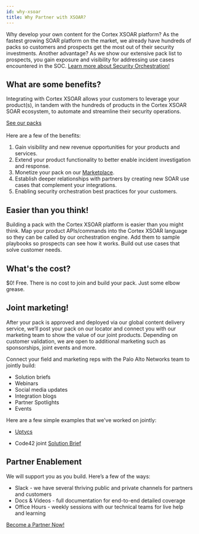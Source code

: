 ```yaml
---
id: why-xsoar 
title: Why Partner with XSOAR? 
---
```


Why develop your own content for the Cortex XSOAR platform? As the fastest growing SOAR platform on the market, we already have hundreds of packs so customers and prospects get the most out of their security investments. Another advantage? As we show our extensive pack list to prospects, you gain exposure and visibility for addressing use cases encountered in the SOC.
<a class="button button--outline button--primary button--lg" href="https://youtu.be/BzB10GGQ8ms" target="_blank">Learn more about Security Orchestration!</a>

## What are some benefits?

Integrating with Cortex XSOAR allows your customers to leverage your product(s), in tandem with the hundreds of products in the Cortex XSOAR SOAR ecosystem, to automate and streamline their security operations. 

<a class="button button--outline button--primary button--lg" href="https://www.paloaltonetworks.com/cortex/xsoar-ecosystem" target="_blank">See our packs</a>
<br/><br/>
Here are a few of the benefits: 

1. Gain visibility and new revenue opportunities for your products and services.
1. Extend your product functionality to better enable incident investigation and response.
1. Monetize your pack on our [Marketplace](/docs/partners/paid-packs).
1. Establish deeper relationships with partners by creating new SOAR use cases that complement your integrations.
1. Enabling security orchestration best practices for your customers.

## Easier than you think!

Building a pack with the Cortex XSOAR platform is easier than you might think. Map your product APIs/commands into the Cortex XSOAR language so they can be called by our orchestration engine. Add them to sample playbooks so prospects can see how it works. Build out use cases that solve customer needs. 

## What's the cost? 

$0! Free. There is no cost to join and build your pack. Just some elbow grease.  


## Joint marketing! 

After your pack is approved and deployed via our global content delivery service, we’ll post your pack on our locator and connect you with our marketing team to show the value of our joint products. Depending on customer validation, we are open to additional marketing such as sponsorships, joint events and more. 

Connect your field and marketing reps with the Palo Alto Networks team to jointly build: 

  - Solution briefs
  - Webinars
  - Social media updates
  - Integration blogs
  - Partner Spotlights
  - Events

Here are a few simple examples that we've worked on jointly:

  - [Uptycs](https://www.uptycs.com/blog/demisto-uptycs-orchestrating-incident-response-activities)

  - Code42 joint [Solution Brief](https://www.paloaltonetworks.com/content/dam/pan/en_US/assets/pdf/xsoar-integrations/code42-solution-brief.pdf)

## Partner Enablement  

We will support you as you build. Here’s a few of the ways:

- Slack - we have several thriving public and private channels for partners and customers 
- Docs & Videos - full documentation for end-to-end detailed coverage 
- Office Hours - weekly sessions with our technical teams for live help and learning

<a class="button button--outline button--primary button--lg" href="/docs/partners/become-a-tech-partner">Become a Partner Now!</a>

